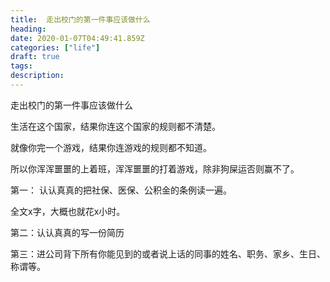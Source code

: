 ```yaml
---
title:  走出校门的第一件事应该做什么
heading: 
date: 2020-01-07T04:49:41.859Z
categories: ["life"]
draft: true
tags: 
description: 
---
```


走出校门的第一件事应该做什么

生活在这个国家，结果你连这个国家的规则都不清楚。

就像你完一个游戏，结果你连游戏的规则都不知道。

所以你浑浑噩噩的上着班，浑浑噩噩的打着游戏，除非狗屎运否则赢不了。


第一： 认认真真的把社保、医保、公积金的条例读一遍。

全文x字，大概也就花x小时。

第二：认认真真的写一份简历

第三：进公司背下所有你能见到的或者说上话的同事的姓名、职务、家乡、生日、称谓等。

